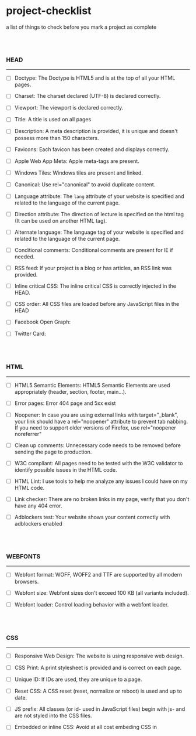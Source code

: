 # project-checklist
a list of things to check before you mark a project as complete

<br/>
<br/>

### HEAD

---

- [ ] Doctype: The Doctype is HTML5 and is at the top of all your HTML pages.

- [ ] Charset: The charset declared (UTF-8) is declared correctly.

- [ ] Viewport: The viewport is declared correctly.

- [ ] Title: A title is used on all pages

- [ ] Description: A meta description is provided, it is unique and doesn't possess more than 150 characters.

- [ ] Favicons: Each favicon has been created and displays correctly.

- [ ] Apple Web App Meta: Apple meta-tags are present.

- [ ] Windows Tiles: Windows tiles are present and linked.

- [ ] Canonical: Use rel="canonical" to avoid duplicate content.

- [ ] Language attribute: The <code>lang</code> attribute of your website is specified and related to the language of the current page.

- [ ] Direction attribute: The direction of lecture is specified on the html tag (It can be used on another HTML tag).

- [ ] Alternate language: The language tag of your website is specified and related to the language of the current page.

- [ ] Conditional comments: Conditional comments are present for IE if needed.

- [ ] RSS feed: If your project is a blog or has articles, an RSS link was provided.

- [ ] Inline critical CSS: The inline critical CSS is correctly injected in the HEAD.

- [ ] CSS order: All CSS files are loaded before any JavaScript files in the HEAD

- [ ] Facebook Open Graph:

- [ ] Twitter Card:

<br/>
<br/>

### HTML 

---

- [ ] HTML5 Semantic Elements: HTML5 Semantic Elements are used appropriately (header, section, footer, main...).

- [ ] Error pages: Error 404 page and 5xx exist

- [ ] Noopener: In case you are using external links with target="_blank", your link should have a rel="noopener" attribute to prevent tab nabbing. If you need to support older versions of Firefox, use rel="noopener noreferrer"

- [ ] Clean up comments: Unnecessary code needs to be removed before sending the page to production.

- [ ] W3C compliant: All pages need to be tested with the W3C validator to identify possible issues in the HTML code.

- [ ] HTML Lint: I use tools to help me analyze any issues I could have on my HTML code.

- [ ] Link checker: There are no broken links in my page, verify that you don't have any 404 error.

- [ ] Adblockers test: Your website shows your content correctly with adblockers enabled

<br/>
<br/>

### WEBFONTS

---


- [ ] Webfont format: WOFF, WOFF2 and TTF are supported by all modern browsers.

- [ ] Webfont size: Webfont sizes don't exceed 100 KB (all variants included).

- [ ] Webfont loader: Control loading behavior with a webfont loader.

<br/>
<br/>

### CSS

---

- [ ] Responsive Web Design: The website is using responsive web design.

- [ ] CSS Print: A print stylesheet is provided and is correct on each page.

- [ ] Unique ID: If IDs are used, they are unique to a page.

- [ ] Reset CSS: A CSS reset (reset, normalize or reboot) is used and up to date.

- [ ] JS prefix: All classes (or id- used in JavaScript files) begin with js- and are not styled into the CSS files.

- [ ] Embedded or inline CSS: Avoid at all cost embeding CSS in <style> tags or using inline CSS

- [ ] Vendor prefixes: CSS vendor prefixes are used and are generated accordingly with your browser support compatibility.

- [ ] Concatenation: CSS files are concatenated in a single file (Not for HTTP/2).

- [ ] Minification: All CSS files are minified.

- [ ] Non-blocking: CSS files need to be non-blocking to prevent the DOM from taking time to load.

- [ ] Stylelint: All CSS or SCSS files are without any errors.

- [ ] Responsive web design: All pages were tested with the correct breakpoints.

- [ ] CSS Validator: The CSS was tested and pertinent errors were corrected.

- [ ] Desktop Browsers: All pages were tested on all current desktop browsers (Safari, Firefox, Chrome, Internet Explorer, EDGE...)

- [ ] Mobile Browsers: All pages were tested on all current mobile browsers (Native browser, Chrome, Safari...)

- [ ] OS: All pages were tested on all current OS (Windows, Android, iOS, Mac...)

- [ ] Reading direction: All pages need to be tested for LTR and RTL languages if they need to be supported.

<br/>
<br/>
 
### JAVASCRIPT
 
---

- [ ] JavaScript Inline: You don't have any JavaScript code inline (mixed with your HTML code).

- [ ] Concatenation: JavaScript files are concatenated.

- [ ] Minification: JavaScript files are minified (you can add the .min suffix).

- [ ] JavaScript security:

- [ ] noscript tag: Use `<noscript>` tag in the HTML body if a script type on the page is unsupported or if scripting is currently turned off in the browser. This will be helpful in client-side rendering heavy apps such as React.js.

- [ ] Non-blocking: JavaScript files are loaded asynchronously using async or deferred using defer attribute.

- [ ] Modernizr: If you need to target some specific features you can use a custom Modernizr to add classes in your <html> tag.

- [ ] ESLint: No errors are flagged by ESLint (based on your configuration or standards rules).

<br/>
<br/>
 
### IMAGES

---
 

- [ ] Optimization: All images are optimized to be rendered in the browser. WebP format could be used for critical pages (like Homepage)

- [ ] Picture/Srcset: You use picture/srcset to provide the most appropriate image for the current viewport of the user.

- [ ] Retina: You provide layout images 2x or 3x, support retina display.

- [ ] Sprite: Small images are in a sprite file (in the case of icons, they can be in an SVG sprite image).

- [ ] Width and Height: Set width and height attributes on <img> if the final rendered image size is known (can be omitted for CSS sizing).

- [ ] Alternative text: All <img> have an alternative text which describe the image visually.

- [ ] Lazy loading: Images are lazyloaded (A noscript fallback is always provided).

<br/>
<br/>
 
### ACCESSIBILITY

---

- [ ] Progressive enhancement: Major functionality like main navigation and search should work without JavaScript enabled.

- [ ] Color contrast: Color contrast should at least pass WCAG AA (AAA for mobile).

- [ ] H1: All pages have an H1 which is not the title of the website.

- [ ] Headings: Headings should be used properly and in the right order (H1 to H6).

- [ ] Specific HTML5 input types are used: This is especially important for mobile devices that show customized keypads and widgets for different types.

- [ ] Label: A label is associated with each input form element. In case a label can't be displayed, use aria-label instead.

- [ ] Accessibility standards testing: Use the WAVE tool to test if your page respects the accessibility standards.

- [ ] Keyboard navigation: Test your website using only your keyboard in a previsible order. All interactive elements are reachable and usable.

- [ ] Screen reader: All pages were tested in two or more screen readers (such as JAWS, VoiceOver, and NVDA).

- [ ] Focus style: If the focus is disabled, it is replaced by visible state in CSS.

### PERFORMANCE

- [ ] Page weight: The weight of each page is between 0 and 500 KB.

- [ ] Minified HTML: Your HTML is minified.

- [ ] Lazy loading: Images, scripts and CSS need to be lazy loaded to improve the response time of the current page (See details in their respective sections)

- [ ] Cookie size: If you are using cookies be sure each cookie doesn't exceed 4096 bytes and your domain name doesn't have more than 20 cookies.

- [ ] Third party components:

- [ ] DNS resolution: DNS of third-party services that may be needed are resolved in advance during idle time using dns-prefetch.

- [ ] Preconnection: DNS lookup, TCP handshake and TLS negotiation with services that will be needed soon is done in advance during idle time using preconnect.

- [ ] Prefetching: Resources that will be needed soon (e.g. lazy loaded images) are requested in advance during idle time using prefetch.

- [ ] Preloading: Resources needed in the current page (e.g. scripts placed at the end of <body>) in advance using preload.

- [ ] Google PageSpeed: All your pages were tested (not only the homepage) and have a score of at least 90/100.
 
<br/>
<br/>
 
### SEO

---

- [ ] Google Analytics: Google Analytics is installed and correctly configured.

- [ ] Headings logic: Heading text helps to understand the content in the current page.

- [ ] sitemap.xml: A sitemap.xml exists and was submitted to Google Search Console.

- [ ] robots.txt: The robots.txt is not blocking webpages.

- [ ] Structured Data: Pages using structured data are tested and are without errors. Structured data helps crawlers understand the content in the current page.

- [ ] Sitemap HTML: An HTML sitemap is provided and is accessible via a link in the footer of your website.

- [ ] Pagination link tags: Provide rel="prev" and rel="next" to indicate paginated content.

